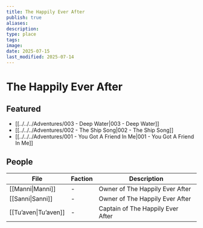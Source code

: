 ```yaml
---
title: The Happily Ever After
publish: true
aliases: 
description: 
type: place
tags: 
image: 
date: 2025-07-15
last_modified: 2025-07-14
---
```

# The Happily Ever After

## Featured
- [[../../../Adventures/003 - Deep Water|003 - Deep Water]]
- [[../../../Adventures/002 - The Ship Song|002 - The Ship Song]]
- [[../../../Adventures/001 - You Got A Friend In Me|001 - You Got A Friend In Me]]

## People
| File                                       | Faction | Description                       |
| ------------------------------------------ | ------- | --------------------------------- |
| [[Manni\|Manni]]     | \-      | Owner of The Happily Ever After   |
| [[Sanni\|Sanni]]     | \-      | Owner of The Happily Ever After   |
| [[Tu’aven\|Tu’aven]] | \-      | Captain of The Happily Ever After |


